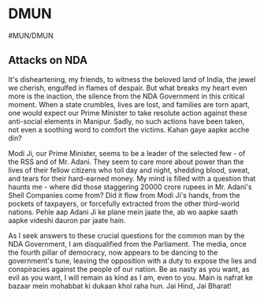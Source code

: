 # DMUN
#MUN/DMUN

## Attacks on NDA
It's disheartening, my friends, to witness the beloved land of India, the jewel we cherish, engulfed in flames of despair. But what breaks my heart even more is the inaction, the silence from the NDA Government in this critical moment. When a state crumbles, lives are lost, and families are torn apart, one would expect our Prime Minister to take resolute action against these anti-social elements in Manipur. Sadly, no such actions have been taken, not even a soothing word to comfort the victims. Kahan gaye aapke acche din?

Modi Ji, our Prime Minister, seems to be a leader of the selected few - of the RSS and of Mr. Adani. They seem to care more about power than the lives of their fellow citizens who toil day and night, shedding blood, sweat, and tears for their hard-earned money. My mind is filled with a question that haunts me - where did those staggering 20000 crore rupees in Mr. Adani's Shell Companies come from? Did it flow from Modi Ji's hands, from the pockets of taxpayers, or forcefully extracted from the other third-world nations. Pehle aap Adani Ji ke plane mein jaate the, ab wo aapke saath aapke videshi dauron par jaate hain.

As I seek answers to these crucial questions for the common man by the NDA Government, I am disqualified from the Parliament. The media, once the fourth pillar of democracy, now appears to be dancing to the government's tune, leaving the opposition with a duty to expose the lies and conspiracies against the people of our nation. Be as nasty as you want, as evil as you want, I will remain as kind as I am, even to you. Main is nafrat ke bazaar mein mohabbat ki dukaan khol raha hun.  Jai Hind, Jai Bharat!
